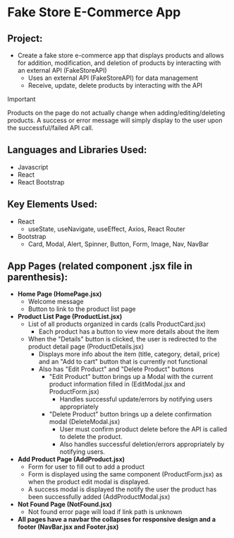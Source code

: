 # Fake Store E-Commerce App

## Project: 
- Create a fake store e-commerce app that displays products and allows for addition, modification, and deletion of products by interacting with an external API (FakeStoreAPI)
    - Uses an external API (FakeStoreAPI) for data management
    - Receive, update, delete products by interacting with the API
> [!IMPORTANT]
> Products on the page do not actually change when adding/editing/deleting products. A success or error message will simply display to the user upon the successful/failed API call.

## Languages and Libraries Used:
- Javascript
- React
- React Bootstrap

## Key Elements Used:
- React
    - useState, useNavigate, useEffect, Axios, React Router
- Bootstrap
    - Card, Modal, Alert, Spinner, Button, Form, Image, Nav, NavBar

## App Pages (related component .jsx file in parenthesis):
- **Home Page (HomePage.jsx)**
    - Welcome message
    - Button to link to the product list page
- **Product List Page (ProductList.jsx)**
    - List of all products organized in cards (calls ProductCard.jsx)
        - Each product has a button to view more details about the item
    - When the "Details" button is clicked, the user is redirected to the product detail page (ProductDetails.jsx)
        - Displays more info about the item (title, category, detail, price) and an "Add to cart" button that is currently not functional
        - Also has "Edit Product" and "Delete Product" buttons
            - "Edit Product" button brings up a Modal with the current product information filled in (EditModal.jsx and ProductForm.jsx)
                - Handles successful update/errors by notifying users appropriately
            - "Delete Product" button brings up a delete confirmation modal (DeleteModal.jsx)
                - User must confirm product delete before the API is called to delete the product.
                - Also handles successful deletion/errors appropriately by notifying users.
- **Add Product Page (AddProduct.jsx)**
    - Form for user to fill out to add a product
    - Form is displayed using the same component (ProductForm.jsx) as when the product edit modal is displayed.
    - A success modal is displayed the notify the user the product has been successfully added (AddProductModal.jsx)
- **Not Found Page (NotFound.jsx)**
    - Not found error page will load if link path is unknown
- **All pages have a navbar the collapses for responsive design and a footer (NavBar.jsx and Footer.jsx)**